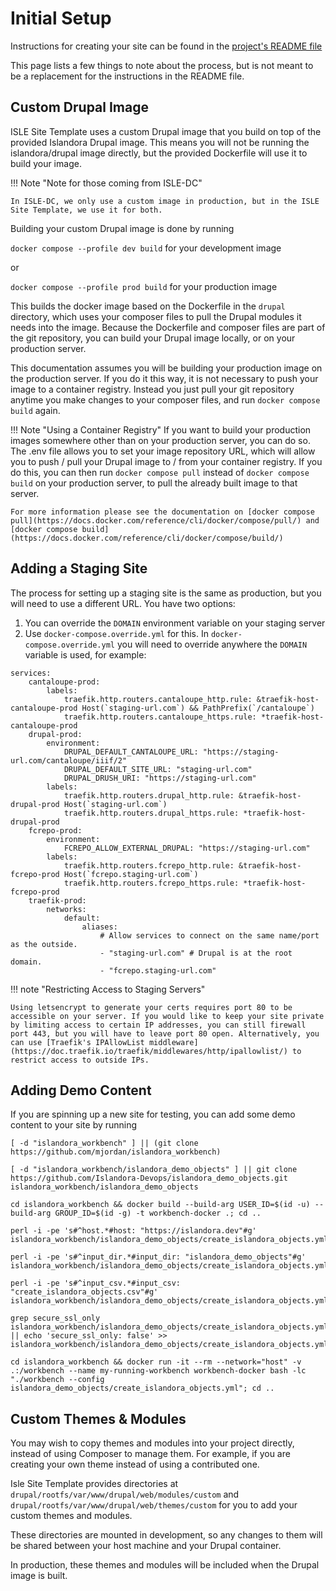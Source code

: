 # Initial Setup

Instructions for creating your site can be found in the [project's README file](https://github.com/Islandora-Devops/isle-site-template)

This page lists a few things to note about the process, but is not meant to be a replacement for the instructions in the README file.

## Custom Drupal Image

ISLE Site Template uses a custom Drupal image that you build on top of the provided Islandora Drupal image. This means you will not be running the islandora/drupal image directly, but the provided Dockerfile will use it to build your image.

!!! Note "Note for those coming from ISLE-DC"

    In ISLE-DC, we only use a custom image in production, but in the ISLE Site Template, we use it for both.

Building your custom Drupal image is done by running

`docker compose --profile dev build` for your development image

or

`docker compose --profile prod build` for your production image

This builds the docker image based on the Dockerfile in the `drupal` directory, which uses your composer files to pull the Drupal modules it needs into the image. Because the Dockerfile and composer files are part of the git repository, you can build your Drupal image locally, or on your production server.

This documentation assumes you will be building your production image on the production server. If you do it this way, it is not necessary to push your image to a container registry. Instead you just pull your git repository anytime you make changes to your composer files, and run `docker compose build` again.

!!! Note "Using a Container Registry"
    If you want to build your production images somewhere other than on your production server, you can do so. The .env file allows you to set your image repository URL, which will allow you to push / pull your Drupal image to / from your container registry. If you do this, you can then run `docker compose pull` instead of `docker compose build` on your production server, to pull the already built image to that server.

    For more information please see the documentation on [docker compose pull](https://docs.docker.com/reference/cli/docker/compose/pull/) and [docker compose build](https://docs.docker.com/reference/cli/docker/compose/build/)

## Adding a Staging Site

The process for setting up a staging site is the same as production, but you will need to use a different URL. You have two options:

1. You can override the `DOMAIN` environment variable on your staging server
2. Use `docker-compose.override.yml` for this. In `docker-compose.override.yml` you will need to override anywhere the `DOMAIN` variable is used, for example:

```
services:
    cantaloupe-prod:
        labels:
            traefik.http.routers.cantaloupe_http.rule: &traefik-host-cantaloupe-prod Host(`staging-url.com`) && PathPrefix(`/cantaloupe`)
            traefik.http.routers.cantaloupe_https.rule: *traefik-host-cantaloupe-prod
    drupal-prod:
        environment:
            DRUPAL_DEFAULT_CANTALOUPE_URL: "https://staging-url.com/cantaloupe/iiif/2"
            DRUPAL_DEFAULT_SITE_URL: "staging-url.com"
            DRUPAL_DRUSH_URI: "https://staging-url.com"
        labels:
            traefik.http.routers.drupal_http.rule: &traefik-host-drupal-prod Host(`staging-url.com`)
            traefik.http.routers.drupal_https.rule: *traefik-host-drupal-prod
    fcrepo-prod:
        environment:
            FCREPO_ALLOW_EXTERNAL_DRUPAL: "https://staging-url.com"
        labels:
            traefik.http.routers.fcrepo_http.rule: &traefik-host-fcrepo-prod Host(`fcrepo.staging-url.com`)
            traefik.http.routers.fcrepo_https.rule: *traefik-host-fcrepo-prod
    traefik-prod:
        networks:
            default:
                aliases:
                    # Allow services to connect on the same name/port as the outside.
                    - "staging-url.com" # Drupal is at the root domain.
                    - "fcrepo.staging-url.com"
```

!!! note "Restricting Access to Staging Servers"

    Using letsencrypt to generate your certs requires port 80 to be accessible on your server. If you would like to keep your site private by limiting access to certain IP addresses, you can still firewall port 443, but you will have to leave port 80 open. Alternatively, you can use [Traefik's IPAllowList middleware](https://doc.traefik.io/traefik/middlewares/http/ipallowlist/) to restrict access to outside IPs.

## Adding Demo Content

If you are spinning up a new site for testing, you can add some demo content to your site by running
```
[ -d "islandora_workbench" ] || (git clone https://github.com/mjordan/islandora_workbench)

[ -d "islandora_workbench/islandora_demo_objects" ] || git clone https://github.com/Islandora-Devops/islandora_demo_objects.git islandora_workbench/islandora_demo_objects

cd islandora_workbench && docker build --build-arg USER_ID=$(id -u) --build-arg GROUP_ID=$(id -g) -t workbench-docker .; cd ..

perl -i -pe 's#^host.*#host: "https://islandora.dev"#g' islandora_workbench/islandora_demo_objects/create_islandora_objects.yml

perl -i -pe 's#^input_dir.*#input_dir: "islandora_demo_objects"#g' islandora_workbench/islandora_demo_objects/create_islandora_objects.yml

perl -i -pe 's#^input_csv.*#input_csv: "create_islandora_objects.csv"#g' islandora_workbench/islandora_demo_objects/create_islandora_objects.yml

grep secure_ssl_only islandora_workbench/islandora_demo_objects/create_islandora_objects.yml || echo 'secure_ssl_only: false' >> islandora_workbench/islandora_demo_objects/create_islandora_objects.yml

cd islandora_workbench && docker run -it --rm --network="host" -v .:/workbench --name my-running-workbench workbench-docker bash -lc "./workbench --config islandora_demo_objects/create_islandora_objects.yml"; cd ..
```

## Custom Themes & Modules

You may wish to copy themes and modules into your project directly, instead of using Composer to manage them. For example, if you are creating your own theme instead of using a contributed one.

Isle Site Template provides directories at `drupal/rootfs/var/www/drupal/web/modules/custom` and `drupal/rootfs/var/www/drupal/web/themes/custom` for you to add your custom themes and modules.

These directories are mounted in development, so any changes to them will be shared between your host machine and your Drupal container.

In production, these themes and modules will be included when the Drupal image is built.
